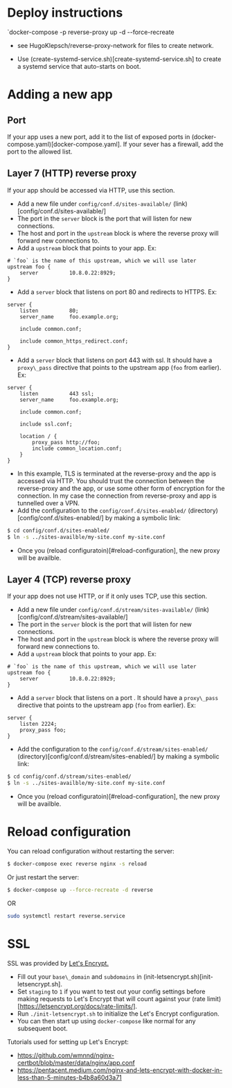 # Deploy instructions

`docker-compose -p reverse-proxy up -d --force-recreate

* see HugoKlepsch/reverse-proxy-network for files to create network.

* Use (create-systemd-service.sh)[create-systemd-service.sh] to create a
    systemd service that auto-starts on boot.

# Adding a new app

## Port

If your app uses a new port, add it to the list of exposed ports in
(docker-compose.yaml)[docker-compose.yaml].
If your sever has a firewall, add the port to the allowed list.

## Layer 7 (HTTP) reverse proxy

If your app should be accessed via HTTP, use this section.

* Add a new file under `config/conf.d/sites-available/`
    (link)[config/conf.d/sites-available/]
* The port in the `server` block is the port that will listen for new
    connections.
* The host and port in the `upstream` block is where the reverse proxy will
    forward new connections to.
* Add a `upstream` block that points to your app. Ex:

```
# `foo` is the name of this upstream, which we will use later
upstream foo {
    server          10.8.0.22:8929;
}
```

* Add a `server` block that listens on port 80 and redirects to HTTPS. Ex:

```
server {
    listen          80;
    server_name     foo.example.org;

    include common.conf;

    include common_https_redirect.conf;
}
```

* Add a `server` block that listens on port 443 with ssl. It should have a
    `proxy\_pass` directive that points to the upstream app (`foo` from
    earlier). Ex:

```
server {
    listen          443 ssl;
    server_name     foo.example.org;

    include common.conf;

    include ssl.conf;

    location / {
        proxy_pass http://foo;
        include common_location.conf;
    }
}
```

* In this example, TLS is terminated at the reverse-proxy and the app is
    accessed via HTTP. You should trust the connection between the
    reverse-proxy and the app, or use some other form of encryption for the
    connection. In my case the connection from reverse-proxy and app is
    tunnelled over a VPN.
* Add the configuration to the `config/conf.d/sites-enabled/`
    (directory)[config/conf.d/sites-enabled/] by making a symbolic link:

```bash
$ cd config/conf.d/sites-enabled/
$ ln -s ../sites-availble/my-site.conf my-site.conf
```

* Once you (reload configuratoin)[#reload-configuration], the new proxy will
    be availble.

## Layer 4 (TCP) reverse proxy

If your app does not use HTTP, or if it only uses TCP, use this section.

* Add a new file under `config/conf.d/stream/sites-available/`
    (link)[config/conf.d/stream/sites-available/]
* The port in the `server` block is the port that will listen for new connections.
* The host and port in the `upstream` block is where the reverse proxy will forward
    new connections to.
* Add a `upstream` block that points to your app. Ex:

```
# `foo` is the name of this upstream, which we will use later
upstream foo {
    server          10.8.0.22:8929;
}
```

* Add a `server` block that listens on a port . It should have a
    `proxy\_pass` directive that points to the upstream app (`foo` from
    earlier). Ex:

```
server {
    listen 2224;
    proxy_pass foo;
}
```

* Add the configuration to the `config/conf.d/stream/sites-enabled/`
    (directory)[config/conf.d/stream/sites-enabled/] by making a symbolic link:

```bash
$ cd config/conf.d/stream/sites-enabled/
$ ln -s ../sites-availble/my-site.conf my-site.conf
```

* Once you (reload configuratoin)[#reload-configuration], the new proxy will be availble.

# Reload configuration

You can reload configuration without restarting the server:

```bash
$ docker-compose exec reverse nginx -s reload
```

Or just restart the server:

```bash
$ docker-compose up --force-recreate -d reverse
```

OR

```bash
sudo systemctl restart reverse.service
```

# SSL

SSL was provided by [Let's Encrypt.][1]

* Fill out your `base\_domain` and `subdomains` in (init-letsencrypt.sh)[init-letsencrypt.sh].
* Set `staging` to `1` if you want to test out your config settings before making
    requests to Let's Encrypt that will count against your
    (rate limit)[https://letsencrypt.org/docs/rate-limits/].
* Run `./init-letsencrypt.sh` to initialize the Let's Encrypt configuration.
* You can then start up using `docker-compose` like normal for any subsequent boot.


Tutorials used for setting up Let's Encrypt:

* https://github.com/wmnnd/nginx-certbot/blob/master/data/nginx/app.conf
* https://pentacent.medium.com/nginx-and-lets-encrypt-with-docker-in-less-than-5-minutes-b4b8a60d3a71

[1]: https://letsencrypt.org/
